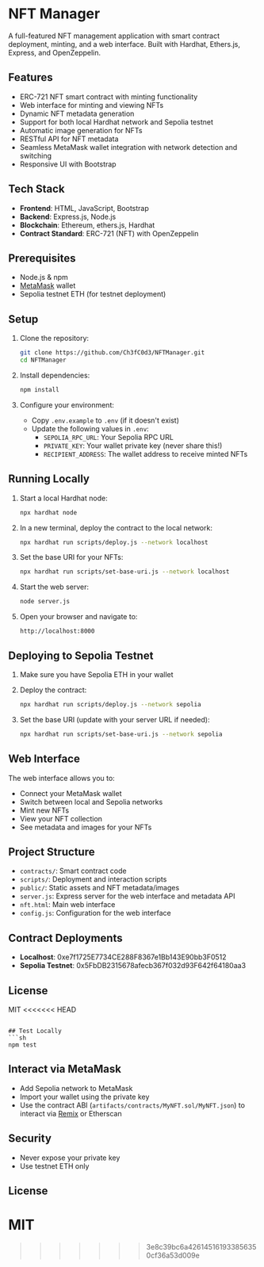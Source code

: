 # NFT Manager

A full-featured NFT management application with smart contract deployment, minting, and a web interface. Built with Hardhat, Ethers.js, Express, and OpenZeppelin.

## Features

- ERC-721 NFT smart contract with minting functionality
- Web interface for minting and viewing NFTs
- Dynamic NFT metadata generation
- Support for both local Hardhat network and Sepolia testnet
- Automatic image generation for NFTs
- RESTful API for NFT metadata
- Seamless MetaMask wallet integration with network detection and switching
- Responsive UI with Bootstrap

## Tech Stack

- **Frontend**: HTML, JavaScript, Bootstrap
- **Backend**: Express.js, Node.js
- **Blockchain**: Ethereum, ethers.js, Hardhat
- **Contract Standard**: ERC-721 (NFT) with OpenZeppelin

## Prerequisites

- Node.js & npm
- [MetaMask](https://metamask.io/) wallet
- Sepolia testnet ETH (for testnet deployment)

## Setup

1. Clone the repository:
   ```sh
   git clone https://github.com/Ch3fC0d3/NFTManager.git
   cd NFTManager
   ```

2. Install dependencies:
   ```sh
   npm install
   ```

3. Configure your environment:
   - Copy `.env.example` to `.env` (if it doesn't exist)
   - Update the following values in `.env`:
     - `SEPOLIA_RPC_URL`: Your Sepolia RPC URL
     - `PRIVATE_KEY`: Your wallet private key (never share this!)
     - `RECIPIENT_ADDRESS`: The wallet address to receive minted NFTs

## Running Locally

1. Start a local Hardhat node:
   ```sh
   npx hardhat node
   ```

2. In a new terminal, deploy the contract to the local network:
   ```sh
   npx hardhat run scripts/deploy.js --network localhost
   ```

3. Set the base URI for your NFTs:
   ```sh
   npx hardhat run scripts/set-base-uri.js --network localhost
   ```

4. Start the web server:
   ```sh
   node server.js
   ```

5. Open your browser and navigate to:
   ```
   http://localhost:8000
   ```

## Deploying to Sepolia Testnet

1. Make sure you have Sepolia ETH in your wallet

2. Deploy the contract:
   ```sh
   npx hardhat run scripts/deploy.js --network sepolia
   ```

3. Set the base URI (update with your server URL if needed):
   ```sh
   npx hardhat run scripts/set-base-uri.js --network sepolia
   ```

## Web Interface

The web interface allows you to:
- Connect your MetaMask wallet
- Switch between local and Sepolia networks
- Mint new NFTs
- View your NFT collection
- See metadata and images for your NFTs

## Project Structure

- `contracts/`: Smart contract code
- `scripts/`: Deployment and interaction scripts
- `public/`: Static assets and NFT metadata/images
- `server.js`: Express server for the web interface and metadata API
- `nft.html`: Main web interface
- `config.js`: Configuration for the web interface

## Contract Deployments

- **Localhost**: 0xe7f1725E7734CE288F8367e1Bb143E90bb3F0512
- **Sepolia Testnet**: 0x5FbDB2315678afecb367f032d93F642f64180aa3

## License

MIT
<<<<<<< HEAD
   ```

## Test Locally
```sh
npm test
```

## Interact via MetaMask
- Add Sepolia network to MetaMask
- Import your wallet using the private key
- Use the contract ABI (`artifacts/contracts/MyNFT.sol/MyNFT.json`) to interact via [Remix](https://remix.ethereum.org/) or Etherscan

## Security
- Never expose your private key
- Use testnet ETH only

## License
MIT
=======
>>>>>>> 3e8c39bc6a426145161933856350cf36a53d009e
